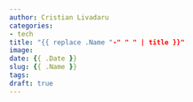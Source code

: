 ```yaml
---
author: Cristian Livadaru
categories:
- tech
title: "{{ replace .Name "-" " " | title }}"
image:
date: {{ .Date }}
slug: {{ .Name }}
tags:
draft: true
---
```

